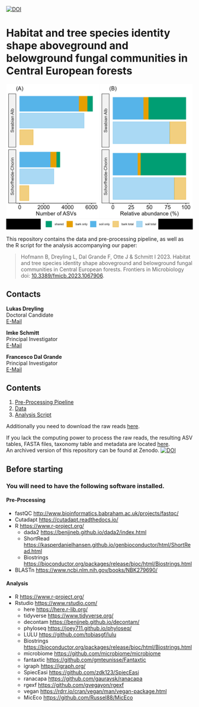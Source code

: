 [![DOI](https://zenodo.org/badge/566862412.svg)](https://zenodo.org/badge/latestdoi/566862412)

# Habitat and tree species identity shape aboveground and belowground fungal communities in Central European forests 

![Substrate Differences](https://github.com/LukDrey/fungal_habitat/blob/main/Fig1_substrate_differences.jpeg)

This repository contains the data and pre-processing pipeline, as well as the R script for the analysis accompanying our paper: 

> Hofmann B, Dreyling L, Dal Grande F, Otte J & Schmitt I 2023. Habitat and tree species identity shape aboveground and belowground fungal communities in Central European forests. Frontiers in Microbiology doi: [10.3389/fmicb.2023.1067906](https://www.frontiersin.org/articles/10.3389/fmicb.2023.1067906/abstract).

## Contacts

**Lukas Dreyling**  
Doctoral Candidate  
[E-Mail](mailto:uc2mvf9sm@mozmail.com)  

**Imke Schmitt**  
Principal Investigator  
[E-Mail](mailto:imke.schmitt@senckenberg.de)  

**Francesco Dal Grande**  
Principal Investigator  
[E-Mail](mailto:francesco.dalgrande@unipd.it)  

## Contents

1. [Pre-Processing Pipeline](01_processing_pipeline.txt)
2. [Data](02_Data.zip)
3. [Analysis Script](03_data_analysis.R)

Additionally you need to download the raw reads [here](https://www.ncbi.nlm.nih.gov/bioproject/PRJNA819266).  

If you lack the computing power to process the raw reads, the resulting ASV tables, FASTA files, taxonomy table and metadata are located [here](02_Data.zip).  
An archived version of this repository can be found at Zenodo. [![DOI](https://zenodo.org/badge/566862412.svg)](https://zenodo.org/badge/latestdoi/566862412)
## Before starting

### You will need to have the following software installed.

#### Pre-Processing 
* fastQC http://www.bioinformatics.babraham.ac.uk/projects/fastqc/
* Cutadapt https://cutadapt.readthedocs.io/
* R https://www.r-project.org/
    - dada2 https://benjjneb.github.io/dada2/index.html
    - ShortRead https://kasperdanielhansen.github.io/genbioconductor/html/ShortRead.html
    - Biostrings https://bioconductor.org/packages/release/bioc/html/Biostrings.html
* BLASTn https://www.ncbi.nlm.nih.gov/books/NBK279690/

#### Analysis
* R https://www.r-project.org/
* Rstudio https://www.rstudio.com/
  - here https://here.r-lib.org/
  - tidyverse https://www.tidyverse.org/
  - decontam https://benjjneb.github.io/decontam/
  - phyloseq https://joey711.github.io/phyloseq/
  - LULU https://github.com/tobiasgf/lulu
  - Biostrings https://bioconductor.org/packages/release/bioc/html/Biostrings.html
  - microbiome https://github.com/microbiome/microbiome
  - fantaxtic https://github.com/gmteunisse/Fantaxtic
  - igraph https://igraph.org/
  - SpiecEasi https://github.com/zdk123/SpiecEasi
  - ranacapa https://github.com/gauravsk/ranacapa
  - rgexf https://github.com/gvegayon/rgexf
  - vegan https://rdrr.io/cran/vegan/man/vegan-package.html
  - MicEco https://github.com/Russel88/MicEco
